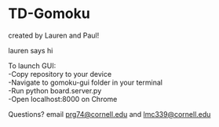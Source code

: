 # TD-Gomoku

created by Lauren and Paul!

lauren says hi

To launch GUI:</br>
-Copy repository to your device</br>
-Navigate to gomoku-gui folder in your terminal </br>
-Run python board.server.py </br>
-Open localhost:8000 on Chrome</br>

Questions? email prg74@cornell.edu and lmc339@cornell.edu
